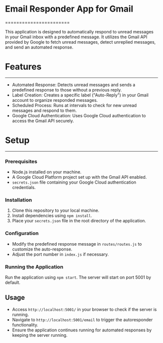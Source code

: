 # Email Responder App for Gmail
=======================

This application is designed to automatically respond to unread messages in your Gmail inbox with a predefined message. It utilizes the Gmail API provided by Google to fetch unread messages, detect unreplied messages, and send an automated response.

# Features
--------

-   Automated Response: Detects unread messages and sends a predefined response to those without a previous reply.
-   Label Creation: Creates a specific label ("Auto-Reply") in your Gmail account to organize responded messages.
-   Scheduled Process: Runs at intervals to check for new unread messages and respond to them.
-   Google Cloud Authentication: Uses Google Cloud authentication to access the Gmail API securely.

# Setup
-----

### Prerequisites

-   Node.js installed on your machine.
-   A Google Cloud Platform project set up with the Gmail API enabled.
-   `secrets.json` file containing your Google Cloud authentication credentials.

### Installation

1.  Clone this repository to your local machine.
2.  Install dependencies using `npm install`.
3.  Place your `secrets.json` file in the root directory of the application.

### Configuration

-   Modify the predefined response message in `routes/routes.js` to customize the auto-response.
-   Adjust the port number in `index.js` if necessary.

### Running the Application

Run the application using `npm start`. The server will start on port 5001 by default.

Usage
-----

-   Access `http://localhost:5001/` in your browser to check if the server is running.
-   Navigate to `http://localhost:5001/email` to trigger the autoresponder functionality.
-   Ensure the application continues running for automated responses by keeping the server running.
